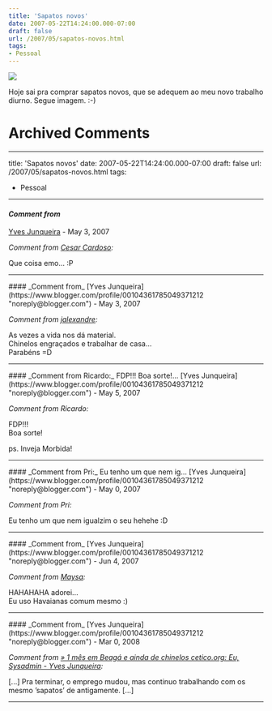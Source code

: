 ```yaml
---
title: 'Sapatos novos'
date: 2007-05-22T14:24:00.000-07:00
draft: false
url: /2007/05/sapatos-novos.html
tags: 
- Pessoal
---
```


  

[![](http://farm1.static.flickr.com/195/510115505_235c7ff07f_m.jpg)](http://www.flickr.com/photos/93543981@N00/510115505/ "photo sharing")

  
Hoje sai pra comprar sapatos novos, que se adequem ao meu novo trabalho diurno. Segue imagem. :-)
# Archived Comments
---
title: 'Sapatos novos'
date: 2007-05-22T14:24:00.000-07:00
draft: false
url: /2007/05/sapatos-novos.html
tags: 
- Pessoal
---

#### _Comment from_
[Yves Junqueira](https://www.blogger.com/profile/00104361785049371212 "noreply@blogger.com") - <time datetime="2007-05-22T19:11:00.000-07:00">May 3, 2007</time>

_Comment from [Cesar Cardoso](http://fudeblog.zyakannazio.eti.br):_  
  
Que coisa emo... :P
<hr />
#### _Comment from_
[Yves Junqueira](https://www.blogger.com/profile/00104361785049371212 "noreply@blogger.com") - <time datetime="2007-05-23T04:45:00.000-07:00">May 3, 2007</time>

_Comment from [jalexandre](http://www.midstorm.org/~jalexandre/blog):_  
  
As vezes a vida nos dá material.  
Chinelos engraçados e trabalhar de casa...  
Parabéns =D
<hr />
#### _Comment from Ricardo:_ FDP!!! Boa sorte!...
[Yves Junqueira](https://www.blogger.com/profile/00104361785049371212 "noreply@blogger.com") - <time datetime="2007-05-25T02:05:00.000-07:00">May 5, 2007</time>

_Comment from Ricardo:_  
  
FDP!!!  
Boa sorte!  
  
ps. Inveja Morbida!
<hr />
#### _Comment from Pri:_ Eu tenho um que nem ig...
[Yves Junqueira](https://www.blogger.com/profile/00104361785049371212 "noreply@blogger.com") - <time datetime="2007-05-26T17:22:00.000-07:00">May 0, 2007</time>

_Comment from Pri:_  
  
Eu tenho um que nem igualzim o seu hehehe :D
<hr />
#### _Comment from_
[Yves Junqueira](https://www.blogger.com/profile/00104361785049371212 "noreply@blogger.com") - <time datetime="2007-06-14T07:36:00.000-07:00">Jun 4, 2007</time>

_Comment from [Maysa](http://www.maysadecastro.com.br/blog):_  
  
HAHAHAHA adorei...  
Eu uso Havaianas comum mesmo :)
<hr />
#### _Comment from_
[Yves Junqueira](https://www.blogger.com/profile/00104361785049371212 "noreply@blogger.com") - <time datetime="2008-03-02T09:25:00.000-08:00">Mar 0, 2008</time>

_Comment from [» 1 mês em Beagá e ainda de chinelos cetico.org: Eu, Sysadmin - Yves Junqueira](http://cetico.org/tech/2008/03/1-mes-em-beaga-e-ainda-de-chinelos.html):_  
  
\[...\] Pra terminar, o emprego mudou, mas continuo trabalhando com os mesmo ’sapatos’ de antigamente. \[...\]
<hr />
